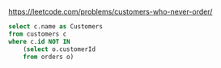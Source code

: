https://leetcode.com/problems/customers-who-never-order/

```sql
select c.name as Customers
from customers c
where c.id NOT IN
    (select o.customerId 
    from orders o)
```
